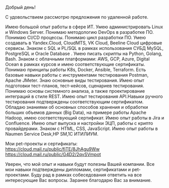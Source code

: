 Добрый день!

С удовольствием рассмотрю предложения по удаленной работе.

Имею большой опыт работы в сфере ИТ.
Умею администрировать Linux и Windows Server.
Понимаю методологию DevOps в разработке ПО.
Понимаю CI/CD процессы.
Понимаю цикл разработки ПО.
Умею создавать в Yandex.Cloud, CloudMTS, VK Cloud, Beeline Cloud цифровые сервисы.
Знаком с SQL и PL/SQL в рамках использования СУБД MySQL, PostgreSQL и Oracle Database .
Умею писать скрипты на Python, Golang, Bash.
Знаком с облачными платформами: AWS, GCP,
Azure, Digital Ocean в рамках курсов и имею соответствующие сертификаты.
Понимаю принципы работы K8s, Docker, Ansible, Terraform.
Есть базовые навыки работы с инструментами тестирования Postman, Apache JMeter.
Знаю основные виды тестирования.
Имею опыт подготовки тест-планов, тест-кейсов, сценариев тестирования.
Понимаю основы системного анализа, а также проектирование интеграций в стиле REST.
Имею опыт тестирования API.Навыки ручного тестирования подтверждены соответствующим сертификатом.
Обладаю знаниями об основных способов хранения и обработки больших объемов данных (Big Data), на примере работы Apache Hadoop, имею соответствующий сертификат.
Имею опыт работы в Jira и Confluence.
Имею опыт выпуска и настройки ЭЦП, работы с крипто провайдерами.
Знаком с HTML, CSS, JavaScript.
Имею опыт работы в Naumen Service Desk,HP SM,1С ИТИЛИУМ.


Мои pet-проекты и сертификаты: https://cloud.mail.ru/public/fiTE/8JhAgu9Ww
https://cloud.mail.ru/public/G4D2/2qvSVmpot


Уверен, что мой опыт и навыки будут полезны Вашей компании. Все мои навыки подтверждены дипломами, сертификатами и pet-проектами.
Буду рад в рамках собеседования ответить на все интересующие Вас вопросы.
Заранее благодарю Вас за внимание.
